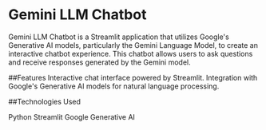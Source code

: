 # **Gemini LLM Chatbot**

Gemini LLM Chatbot is a Streamlit application that utilizes Google's Generative AI models, particularly the Gemini Language Model, to create an interactive chatbot experience. This chatbot allows users to ask questions and receive responses generated by the Gemini model.

##Features
Interactive chat interface powered by Streamlit.
Integration with Google's Generative AI models for natural language processing.

##Technologies Used

Python
Streamlit
Google Generative AI
